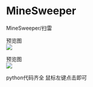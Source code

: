 # MineSweeper
MineSweeper/扫雷

预览图 <br>
![](https://github.com/wdkang123/PyGameMineSweeper/blob/main/images/1.png)

预览图 <br>
![](https://github.com/wdkang123/PyGameMineSweeper/blob/main/images/2.png)

python代码齐全
鼠标左键点击即可
